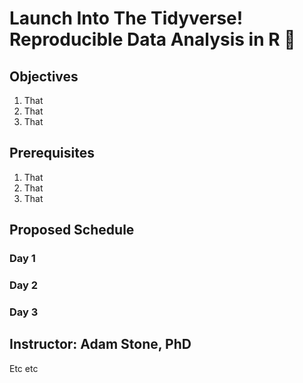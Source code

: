 # Launch Into The Tidyverse! Reproducible  Data Analysis in R :rocket:

## Objectives
1. That
2. That
3. That

## Prerequisites
1. That
2. That
3. That

## Proposed Schedule
### Day 1
### Day 2
### Day 3

## Instructor: Adam Stone, PhD
Etc etc
